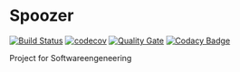 # Spoozer
[![Build Status](https://travis-ci.org/saphijaga/Spoozer.svg?branch=master)](https://travis-ci.org/saphijaga/Spoozer)
[![codecov](https://codecov.io/gh/saphijaga/Spoozer/branch/master/graph/badge.svg)](https://codecov.io/gh/saphijaga/Spoozer)
[![Quality Gate](http://sonarqube.it.dh-karlsruhe.de/api/badges/gate?key=de.saphijaga.spoozer%3ASpoozer)](http://sonarqube.it.dh-karlsruhe.de/overview?id=de.saphijaga.spoozer%3ASpoozer)
[![Codacy Badge](https://api.codacy.com/project/badge/Grade/6ea8957eda914b439a893224417eef74)](https://www.codacy.com/app/samuel-philipp/Spoozer?utm_source=github.com&amp;utm_medium=referral&amp;utm_content=saphijaga/Spoozer&amp;utm_campaign=Badge_Grade)

Project for Softwareengeneering
